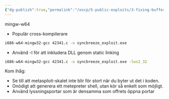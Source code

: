 ```yaml
---
{"dg-publish":true,"permalink":"/oscp/5-public-exploits/3-fixing-buffer-exploits/","updated":"2024-01-05T11:34:39.376+01:00"}
---
```


mingw-w64
- Populär cross-kompilerare
```bash
i686-w64-mingw32-gcc 42341.c -o syncbreeze_exploit.exe
```
- Använd -l för att inkludera DLL genom static linking
```bash
i686-w64-mingw32-gcc 42341.c -o syncbreeze_exploit.exe -lws2_32
```

Kom ihåg:
- Se till att metasploit-skalet inte blir för stort när du byter ut det i koden.
- Onödigt att generera ett metepreter shell, utan kör så enkelt som möjligt.
- Använd lyssningsportar som är densamma som offrets öppna portar
